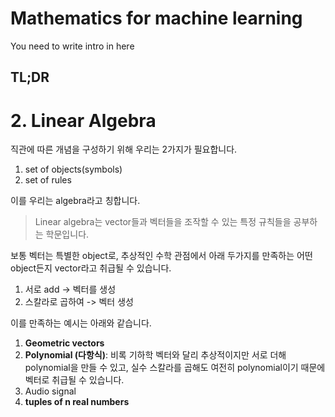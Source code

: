 # Mathematics for machine learning


You need to write intro in here
<!--more-->

## TL;DR


# 2. Linear Algebra

직관에 따른 개념을 구성하기 위해 우리는 2가지가 필요합니다.

1. set of objects(symbols)
2. set of rules

이를 우리는 algebra라고 칭합니다. 

> Linear algebra는  vector들과 벡터들을 조작할 수 있는 특정 규칙들을 공부하는 학문입니다.

보통 벡터는 특별한 object로, 추상적인 수학 관점에서 아래 두가지를 만족하는 어떤 object든지 vector라고 취급될 수 있습니다.

1. 서로 add -> 벡터를 생성
2. 스칼라로 곱하여 -> 벡터 생성

이를 만족하는 예시는 아래와 같습니다.

1. **Geometric vectors**
2. **Polynomial (다항식)**: 비록 기하학 벡터와 달리 추상적이지만 서로 더해 polynomial을 만들 수 있고, 실수 스칼라를 곱해도 여전히 polynomial이기 때문에 벡터로 취급될 수 있습니다.
3. Audio signal
4. **tuples of n real numbers**





